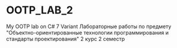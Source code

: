 # OOTP_LAB_2
My OOTP lab on C# 7 Variant Лабораторные работы по предмету "Объектно-ориентированные технологии программирования и стандарты проектирования" 2 курс 2 семестр
